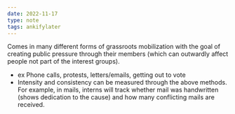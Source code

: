 ```yaml
---
date: 2022-11-17
type: note
tags: ankifylater
---
```


Comes in many different forms of grassroots mobilization with the goal of creating public pressure through their members (which can outwardly affect people not part of the interest groups).
- ex Phone calls, protests, letters/emails, getting out to vote
- Intensity and consistency can be measured through the above methods. For example, in mails, interns will track whether mail was handwritten (shows dedication to the cause) and how many conflicting mails are received.
